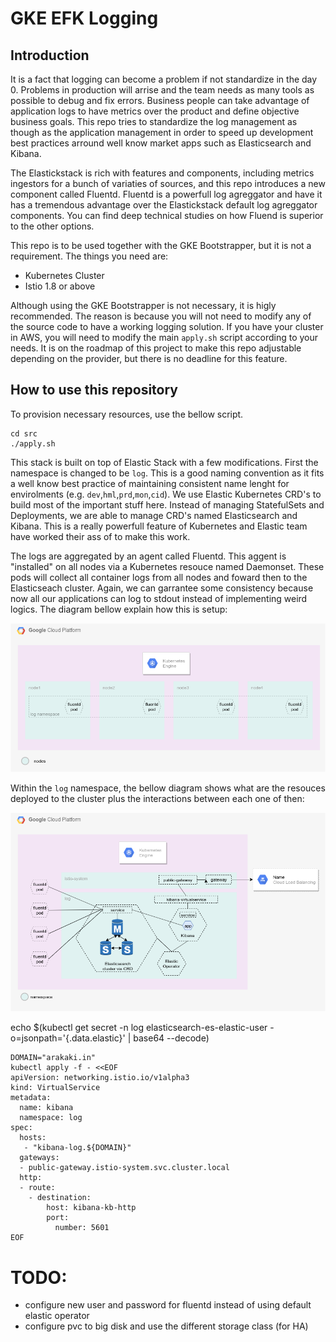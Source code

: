 # GKE EFK Logging

Introduction
---

It is a fact that logging can become a problem if not standardize in the day 0. 
Problems in production will arrise and the team needs as many tools as possible 
to debug and fix errors. Business people can take advantage of application logs
to have metrics over the product and define objective business goals. This repo 
tries to standardize the log management as though as the application management 
in order to speed up development best practices arround well know market apps 
such as Elasticsearch and Kibana.  

The Elastickstack is rich with features and components, including metrics ingestors 
for a bunch of variaties of sources, and this repo introduces a new component 
called Fluentd. Fluentd is a powerfull log agreggator and have it has a tremendous 
advantage over the Elastickstack default log agreggator components. You can find 
deep technical studies on how Fluend is superior to the other options.

This repo is to be used together with the GKE Bootstrapper, but it is not a 
requirement. The things you need are:

   - Kubernetes Cluster
   - Istio 1.8 or above

Although using the GKE Bootstrapper is not necessary, it is higly recommended. 
The reason is because you will not need to modify any of the source code to have 
a working logging solution. If you have your cluster in AWS, you will need to 
modify the main `apply.sh` script according to your needs. It is on the roadmap 
of this project to make this repo adjustable depending on the provider, but 
there is no deadline for this feature.


## How to use this repository

To provision necessary resources, use the bellow script.

```
cd src
./apply.sh
```

This stack is built on top of Elastic Stack with a few modifications. First the 
namespace is changed to be `log`. This is a good naming convention as it fits a 
well know best practice of maintaining consistent name lenght for envirolments (e.g. 
`dev`,`hml`,`prd`,`mon`,`cid`). We use Elastic Kubernetes CRD's to build most of 
the important stuff here. Instead of managing StatefulSets and Deployments, we are 
able to manage CRD's named Elasticsearch and Kibana. This is a really powerfull 
feature of Kubernetes and Elastic team have worked their ass of to make this work.

The logs are aggregated by an agent called Fluentd. This aggent is "installed" on 
all nodes via a Kubernetes resouce named Daemonset. These pods will collect all 
container logs from all nodes and foward then to the Elasticseach cluster. Again, 
we can garrantee some consistency because now all our applications can log to stdout 
instead of implementing weird logics. The diagram bellow explain how this is setup:

![GKE Fluentd](./src/tmp/gke-logging-fluent.png)

Within the `log` namespace, the bellow diagram shows what are the resouces deployed 
to the cluster plus the interactions between each one of then:

![GKE Elastic](./src/tmp/gke-logging-efk.png)



echo $(kubectl get secret -n log elasticsearch-es-elastic-user -o=jsonpath='{.data.elastic}' | base64 --decode)

```
DOMAIN="arakaki.in"
kubectl apply -f - <<EOF
apiVersion: networking.istio.io/v1alpha3
kind: VirtualService
metadata:
  name: kibana
  namespace: log
spec:
  hosts:
   - "kibana-log.${DOMAIN}"
  gateways:
  - public-gateway.istio-system.svc.cluster.local
  http:
  - route:
    - destination:
        host: kibana-kb-http
        port:
          number: 5601
EOF
```

# TODO:

 - configure new user and password for fluentd instead of using default elastic operator
 - configure pvc to big disk and use the different storage class (for HA)
